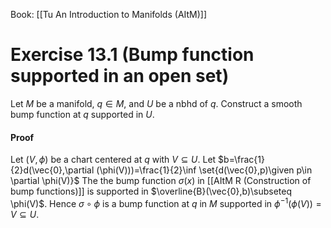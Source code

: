 Book: [[Tu An Introduction to Manifolds (AItM)]]
# Exercise 13.1 (Bump function supported in an open set)
Let $M$ be a manifold, $q\in M$, and $U$ be a nbhd of $q$.
Construct a smooth bump function at $q$ supported in $U$.
#### Proof
Let $(V,\phi)$ be a chart centered at $q$ with $V\subseteq U$.
Let $b=\frac{1}{2}d(\vec{0},\partial (\phi(V)))=\frac{1}{2}\inf \set{d(\vec{0},p)\given p\in \partial \phi(V)}$
The the bump function $\sigma(x)$ in [[AItM R (Construction of bump functions)]] is supported in $\overline{B}(\vec{0},b)\subseteq \phi(V)$.
Hence $\sigma \circ \phi$ is a bump function at $q$ in $M$ supported in $\phi ^{-1}(\phi(V))=V\subseteq U$.